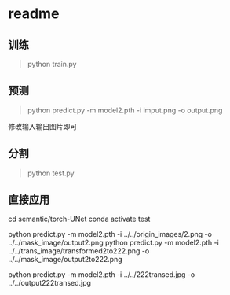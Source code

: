 # readme

## 训练

>python train.py

## 预测

>python predict.py -m model2.pth -i imput.png -o output.png

修改输入输出图片即可

## 分割

>python test.py

## 直接应用

cd semantic/torch-UNet
conda activate test

python predict.py -m model2.pth -i ../../origin_images/2.png -o ../../mask_image/output2.png
python predict.py -m model2.pth -i ../../trans_image/transformed2to222.png -o ../../mask_image/output2to222.png

python predict.py -m model2.pth -i ../../222transed.jpg -o ../../output222transed.jpg